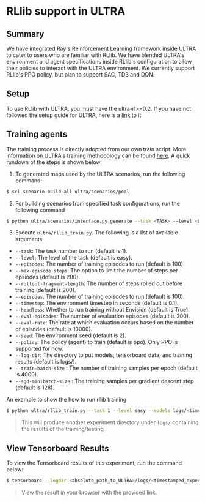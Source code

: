 # RLlib support in ULTRA

## Summary

We have integrated Ray's Reinforcement Learning framework inside ULTRA to cater to users who are familiar with RLlib. We have blended ULTRA's environment and agent specifications inside RLlib's configuration to allow their policies to interact with the ULTRA environment. We currently support RLlib's PPO policy, but plan to support SAC, TD3 and DQN.

## Setup

To use RLlib with ULTRA, you must have the ultra-rl>=0.2. If you have not followed the setup guide for ULTRA, here is a [link](docs/setup.md) to it 

## Training agents

The training process is directly adopted from our own train script. More information on ULTRA's training methodology can be found [here](docs/getting_started.md). A quick rundown
of the steps is shown below

1) To generated maps used by the ULTRA scenarios, run the following command: 
  ```sh
  $ scl scenario build-all ultra/scenarios/pool
  ```
2) For building scenarios from specified task configurations, run the following command
  ```sh
  $ python ultra/scenarios/interface.py generate --task <TASK> --level <LEVEL>
  ```
3) Execute `ultra/rllib_train.py`. The following is a list of available arguments.
  - `--task`: The task number to run (default is 1).
  - `--level`: The level of the task (default is easy).
  - `--episodes`: The number of training episodes to run (default is 100).
  - `--max-episode-steps`: The option to limit the number of steps per epsiodes (default is 200).
  - `--rollout-fragment-length`: The number of steps rolled out before training (default is 200).
  - `--episodes`: The number of training episodes to run (default is 100).
  - `--timestep`: The environment timestep in seconds (default is 0.1).
  - `--headless`: Whether to run training without Envision (default is True).
  - `--eval-episodes`: The number of evaluation episodes (default is 200).
  - `--eval-rate`: The rate at which evaluation occurs based on the number of episodes (default is 10000).
  - `--seed`: The environment seed (default is 2).
  - `--policy`: The policy (agent) to train (default is ppo). Only PPO is supported for now.
  - `--log-dir`: The directory to put models, tensorboard data, and training results (default is logs/).
  - `--train-batch-size` : The number of training samples per epoch (default is 4000).
  - `--sgd-minibatch-size` : The training samples per gradient descent step (default is 128).

  An example to show the how to run rllib training
  ```sh
  $ python ultra/rllib_train.py --task 1 --level easy --models logs/<timestamped_experiment_name>/models/ --episodes 5 --max-samples 200
  ```
  > This will produce another experiment directory under `logs/` containing the results of the training/testing
  
  ## View Tensorboard Results

  To view the Tensorboard results of this experiment, run the command below:
  ```sh
  $ tensorboard --logdir <absolute_path_to_ULTRA>/logs/<timestamped_experiment_name>
  ```
  > View the result in your browser with the provided link.
